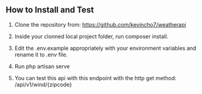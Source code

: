 ## How to Install and Test

1. Clone the repository from: https://github.com/kevincho7/weatherapi

2. Inside your clonned local project folder, run composer install.

3. Edit the .env.example appropriately with your environment variables and rename it to .env file.

4. Run php artisan serve

5. You can test this api with this endpoint with the http get method: /api/v1/wind/{zipcode}